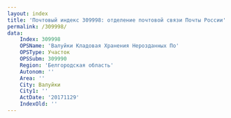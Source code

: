 ```yaml
---
layout: index
title: 'Почтовый индекс 309998: отделение почтовой связи Почты России'
permalink: /309998/
data:
    Index: 309998
    OPSName: 'Валуйки Кладовая Хранения Нерозданных По'
    OPSType: Участок
    OPSSubm: 309990
    Region: 'Белгородская область'
    Autonom: ''
    Area: ''
    City: Валуйки
    City1: ''
    ActDate: '20171129'
    IndexOld: ''
---
```

